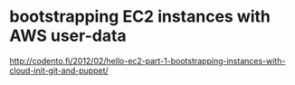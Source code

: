 # bootstrapping EC2 instances with AWS user-data

http://codento.fi/2012/02/hello-ec2-part-1-bootstrapping-instances-with-cloud-init-git-and-puppet/
